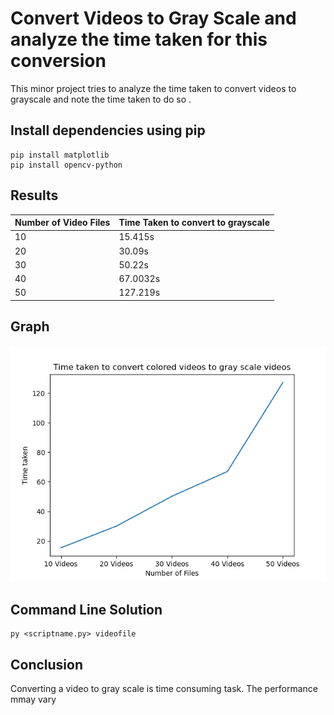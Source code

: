 # Convert Videos to Gray Scale and analyze the time taken for this conversion 

This minor project tries to analyze the time taken to convert videos to grayscale and note the time taken to do so .


## Install dependencies using pip
```
pip install matplotlib
pip install opencv-python
```

## Results 

| Number of Video Files |Time Taken to convert to grayscale | 
| ------------- | --------- | 
| 10  | 15.415s  |   
| 20  | 30.09s |   
| 30  | 50.22s   |   
| 40  | 67.0032s   |   
| 50  | 127.219s   |  


## Graph 
<img src="./Figure_1.png">


## Command Line Solution 
```
py <scriptname.py> videofile
```

## Conclusion 
Converting a video to gray scale is time consuming task. The performance mmay vary 